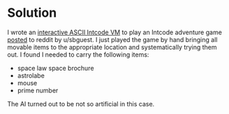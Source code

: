 # Solution

I wrote an [interactive ASCII Intcode VM](../interactive) to play an Intcode
adventure game
[posted](https://www.reddit.com/r/adventofcode/comments/edl79n/intcode_textbased_adventure/)
to reddit by u/sbguest. I just played the game by hand bringing all movable
items to the appropriate location and systematically trying them out. I found
I needed to carry the following items:

- space law space brochure
- astrolabe
- mouse
- prime number

The AI turned out to be not so artificial in this case.
